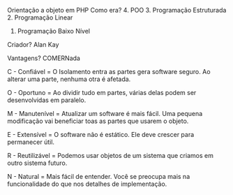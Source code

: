 Orientação a objeto em PHP
Como era?
4. POO
3. Programação Estruturada
2. Programação Linear
1. Programação Baixo Nível

Criador?
Alan Kay

Vantagens?
COMERNada

C - Confiável = O Isolamento entra as partes gera software seguro. Ao  alterar uma parte, nenhuma otra é afetada.

O - Oportuno = Ao dividir tudo em partes, várias delas podem ser desenvolvidas em paralelo.

M - Manutenível = Atualizar um software é mais fácil. Uma pequena modificação vai beneficiar toas as partes que usarem o objeto.

E - Extensível  = O software não é estático. Ele deve crescer para permanecer útil.

R - Reutilizável = Podemos usar objetos de um sistema que criamos em outro sistema futuro.

N - Natural = Mais fácil de entender. Você se preocupa mais na funcionalidade do que nos detalhes de implementação.

